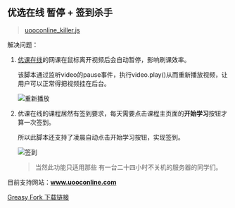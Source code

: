 ## 优选在线 暂停 + 签到杀手

> [uooconline_killer.js](https://github.com/wuuconix/scripts/blob/main/uooconline_killer/uooconline_killer.js)

解决问题：

1. [优课在线](http://www.uooconline.com/)的网课在鼠标离开视频后会自动暂停，影响刷课效率。

    该脚本通过监听video的pause事件，执行video.play()从而重新播放视频，让用户可以正常得把视频挂在后台。

    ![重新播放](https://sina.wuuconix.link/large/007YVyKcly1h1xeiy7vj2j31k50r215k.jpg)

2. 优课在线的课程居然有签到要求，每天需要点击课程主页面的**开始学习**按钮才算一次签到。

    所以此脚本还支持了凌晨自动点击开始学习按钮，实现签到。

    ![签到](https://sina.wuuconix.link/large/007YVyKcly1h25mtfkcbfj30n308j0w8.jpg)

    > 当然此功能只适用那些 有一台二十四小时不关机的服务器的同学们。

目前支持网站：**www.uooconline.com**

[Greasy Fork 下载链接](https://greasyfork.org/zh-CN/scripts/444490-uooconline-killer-js)


